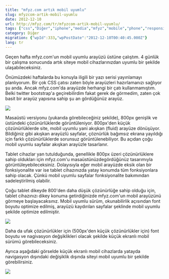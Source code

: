 ```yaml
---
title: "mfyz.com artık mobil uyumlu"
slug: mfyzcom-artik-mobil-uyumlu
date: 2012-12-10
url: http://mfyz.com/tr/mfyzcom-artik-mobil-uyumlu/
tags: ["css","Diğer","iphone","media","mfyz","mobile","phone","responsive","table"]
category: Diğer
migration: {"wpId":333,"wpPostDate":"2012-12-10T00:40:45.000Z"}
lang: tr
---
```


Geçen hafta mfyz.com'un mobil uyumlu arayüzü üstüne çalıştım. 4 günlük bir çalışma sonucunda artık siteye mobil cihazlarınızdan uyumlu bir şekilde ulaşabileceksiniz.

Önümüzdeki haftalarda bu konuyla iligili bir yazı serisi yayınlamayı planlıyorum. Bir çok CSS çatısı zaten böyle arayüzleri hazırlamanızı sağlıyor şu anda. Ancak mfyz.com'da arayüzde herhangi bir çatı kullanmamıştım. Belki twitter bootstrap'a geçirebilirdim fakat gerek de görmedim, zaten çok basit bir arayüz yapısına sahip şu an gördüğünüz arayüz.

![](/images/archive/tr/2012/12/mfyz_desktop.png)

Masaüstü versiyonu (yukarıda görebileceğiniz şekilde), 800px genişlik ve üstündeki çözünürlüklerde görüntüleniyor. 800px'den küçük çözünürlüklerde site, mobil uyumlu yani akışkan (fluid) arayüze dönüşüyor. Bildiğiniz gibi akışkan arayüzlü sayfalar, çöznürlük bağımsız ekrana yayıldığı için farklı çözünürlüklerde sorunsuz görüntülenebiliyor. Bu açıdan çoğu mobil uyumlu sayfalar akışkan arayüzle tasarlanır.

Tablet cihazlar yan tutulduğunda, genellikle 800px üzeri çözünürlüklere sahip oldukları için mfyz.com'u masaüstünüzdegördüğünüz tasarımıyla görüntüleyebileceksiniz. Dolayısıyla eğer mobil arayüzde eksik olan bir fonksiyonalite var ise tablet cihazınızda yatay konumda tüm fonksiyonlara sahip olacak. Çünkü mobil uyumlu sayfalar fonksiyonalite bakımından sadeleştirilmiş olabilir.

Çoğu tablet dikeyde 800'den daha düşük çözünürlüğe sahip olduğu için, tablet cihazınızı dikey konuma getirdiğinizde mfyz.com'un mobil arayüzünü görmeye başlayacaksınız. Mobil uyumlu sürüm, okunabilirlik açısından font boyutu optimize edilmiş, arayüzü kaydırılan sayfalar şeklinde mobil uyumlu şekilde optimize edilmiştir.

![](/images/archive/tr/2012/12/mfyz_mobile.png)

Daha da ufak çözünürlükler için (500px'den küçük çözünürlükler için) font boyutu ve nagivasyon değşiklikleri olacak şekilde küçük ekranlı mobil sürümü görebileceksiniz.

Ayrıca aşağıdaki görselde küçük ekranlı mobil cihazlarda yatayda navigasyon dışındaki değişiklik dışında siteyi mobil uyumlu bir şekilde görebilirsiniz.

![](/images/archive/tr/2012/12/mfyz_mobile_landscape.png)